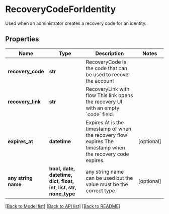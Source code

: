 # RecoveryCodeForIdentity

Used when an administrator creates a recovery code for an identity.

## Properties
Name | Type | Description | Notes
------------ | ------------- | ------------- | -------------
**recovery_code** | **str** | RecoveryCode is the code that can be used to recover the account | 
**recovery_link** | **str** | RecoveryLink with flow  This link opens the recovery UI with an empty &#x60;code&#x60; field. | 
**expires_at** | **datetime** | Expires At is the timestamp of when the recovery flow expires  The timestamp when the recovery code expires. | [optional] 
**any string name** | **bool, date, datetime, dict, float, int, list, str, none_type** | any string name can be used but the value must be the correct type | [optional]

[[Back to Model list]](../README.md#documentation-for-models) [[Back to API list]](../README.md#documentation-for-api-endpoints) [[Back to README]](../README.md)



